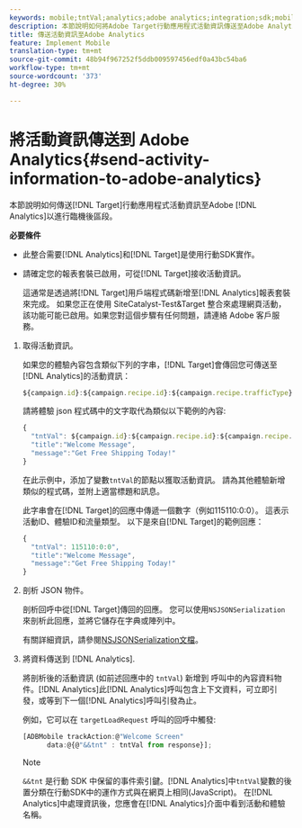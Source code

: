 ```yaml
---
keywords: mobile;tntVal;analytics;adobe analytics;integration;sdk;mobile sdk;
description: 本節說明如何將Adobe Target行動應用程式活動資訊傳送至Adobe Analytics，以利臨機分段。
title: 傳送活動資訊至Adobe Analytics
feature: Implement Mobile
translation-type: tm+mt
source-git-commit: 48b94f967252f5ddb009597456edf0a43bc54ba6
workflow-type: tm+mt
source-wordcount: '373'
ht-degree: 30%

---
```



# 將活動資訊傳送到 Adobe Analytics{#send-activity-information-to-adobe-analytics}

本節說明如何傳送[!DNL Target]行動應用程式活動資訊至Adobe [!DNL Analytics]以進行臨機後區段。

**必要條件**

* 此整合需要[!DNL Analytics]和[!DNL Target]是使用行動SDK實作。
* 請確定您的報表套裝已啟用，可從[!DNL Target]接收活動資訊。

   這通常是透過將[!DNL Target]用戶端程式碼新增至[!DNL Analytics]報表套裝來完成。 如果您正在使用 SiteCatalyst-Test&amp;Target 整合來處理網頁活動，該功能可能已啟用。如果您對這個步驟有任何問題，請連絡 Adobe 客戶服務。

1. 取得活動資訊。

   如果您的體驗內容包含類似下列的字串，[!DNL Target]會傳回您可傳送至[!DNL Analytics]的活動資訊：

   ```javascript
   ${campaign.id}:${campaign.recipe.id}:${campaign.recipe.trafficType}
   ```

   請將體驗 json 程式碼中的文字取代為類似以下範例的內容:

   ```javascript
   { 
     "tntVal": ${campaign.id}:${campaign.recipe.id}:${campaign.recipe.trafficType}", 
     "title":"Welcome Message", 
     "message":"Get Free Shipping Today!" 
   }
   ```

   在此示例中，添加了變數`tntVal`的節點以獲取活動資訊。 請為其他體驗新增類似的程式碼，並附上適當標題和訊息。

   此字串會在[!DNL Target]的回應中傳遞一個數字（例如115110:0:0）。 這表示活動ID、體驗ID和流量類型。 以下是來自[!DNL Target]的範例回應：

   ```javascript
   { 
     "tntVal": 115110:0:0", 
     "title":"Welcome Message", 
     "message":"Get Free Shipping Today!" 
   }
   ```

1. 剖析 JSON 物件。

   剖析回呼中從[!DNL Target]傳回的回應。 您可以使用`NSJSONSerialization`來剖析此回應，並將它儲存在字典或陣列中。

   有關詳細資訊，請參閱[NSJSONSerialization文檔](https://developer.apple.com/library/ios/documentation/Foundation/Reference/NSJSONSerialization_Class/#//apple_ref/occ/clm/NSJSONSerialization/JSONObjectWithData:options:error)。

1. 將資料傳送到 [!DNL Analytics].

   將剖析後的活動資訊 (如前述回應中的 `tntVal`) 新增到 呼叫中的內容資料物件。[!DNL Analytics]此[!DNL Analytics]呼叫包含上下文資料，可立即引發，或等到下一個[!DNL Analytics]呼叫引發為止。

   例如，它可以在 `targetLoadRequest` 呼叫的回呼中觸發:

   ```javascript
   [ADBMobile trackAction:@"Welcome Screen"  
         data:@{@"&&tnt" : tntVal from response}];
   ```

   >[!NOTE]
   >
   >`&&tnt` 是行動 SDK 中保留的事件索引鍵。[!DNL Analytics]中`tntVal`變數的後置分類在行動SDK中的運作方式與在網頁上相同(JavaScript)。 在[!DNL Analytics]中處理資訊後，您應會在[!DNL Analytics]介面中看到活動和體驗名稱。

